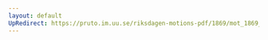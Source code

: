 ```yaml
---
layout: default
UpRedirect: https://pruto.im.uu.se/riksdagen-motions-pdf/1869/mot_1869__ak__42/mot_1869__ak__42-001.pdf
---
```

